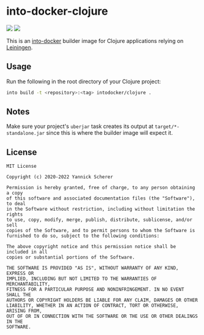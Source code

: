 # into-docker-clojure

[![](https://img.shields.io/docker/v/intodocker/clojure?sort=semver)](https://hub.docker.com/r/intodocker/clojure)
[![](https://img.shields.io/docker/image-size/intodocker/clojure?sort=semver)](https://hub.docker.com/r/intodocker/clojure)

This is an [into-docker][into] builder image for Clojure applications relying on
[Leiningen][lein].

[into]: https://github.com/into-docker/into-docker
[lein]: https://leiningen.org/

## Usage

Run the following in the root directory of your Clojure project:

```sh
into build -t <repository>:<tag> intodocker/clojure .
```

## Notes

Make sure your project's `uberjar` task creates its output at
`target/*-standalone.jar` since this is where the builder image will expect it.

## License

```
MIT License

Copyright (c) 2020-2022 Yannick Scherer

Permission is hereby granted, free of charge, to any person obtaining a copy
of this software and associated documentation files (the "Software"), to deal
in the Software without restriction, including without limitation the rights
to use, copy, modify, merge, publish, distribute, sublicense, and/or sell
copies of the Software, and to permit persons to whom the Software is
furnished to do so, subject to the following conditions:

The above copyright notice and this permission notice shall be included in all
copies or substantial portions of the Software.

THE SOFTWARE IS PROVIDED "AS IS", WITHOUT WARRANTY OF ANY KIND, EXPRESS OR
IMPLIED, INCLUDING BUT NOT LIMITED TO THE WARRANTIES OF MERCHANTABILITY,
FITNESS FOR A PARTICULAR PURPOSE AND NONINFRINGEMENT. IN NO EVENT SHALL THE
AUTHORS OR COPYRIGHT HOLDERS BE LIABLE FOR ANY CLAIM, DAMAGES OR OTHER
LIABILITY, WHETHER IN AN ACTION OF CONTRACT, TORT OR OTHERWISE, ARISING FROM,
OUT OF OR IN CONNECTION WITH THE SOFTWARE OR THE USE OR OTHER DEALINGS IN THE
SOFTWARE.
```
